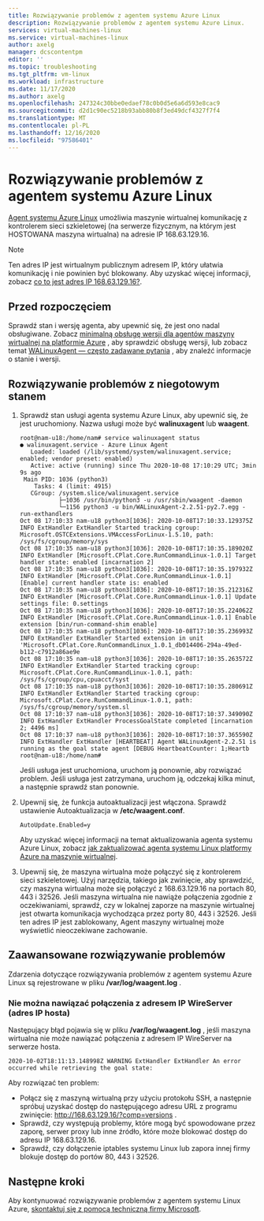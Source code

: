 ```yaml
---
title: Rozwiązywanie problemów z agentem systemu Azure Linux
description: Rozwiązywanie problemów z agentem systemu Azure Linux.
services: virtual-machines-linux
ms.service: virtual-machines-linux
author: axelg
manager: dcscontentpm
editor: ''
ms.topic: troubleshooting
ms.tgt_pltfrm: vm-linux
ms.workload: infrastructure
ms.date: 11/17/2020
ms.author: axelg
ms.openlocfilehash: 247324c30bbe0edaef78c0b0d5e6a6d593e8cac9
ms.sourcegitcommit: d2d1c90ec5218b93abb80b8f3ed49dcf4327f7f4
ms.translationtype: MT
ms.contentlocale: pl-PL
ms.lasthandoff: 12/16/2020
ms.locfileid: "97586401"
---
```

# <a name="troubleshoot-the-azure-linux-agent"></a>Rozwiązywanie problemów z agentem systemu Azure Linux

[Agent systemu Azure Linux](https://docs.microsoft.com/azure/virtual-machines/extensions/agent-linux) umożliwia maszynie wirtualnej komunikację z kontrolerem sieci szkieletowej (na serwerze fizycznym, na którym jest HOSTOWANA maszyna wirtualna) na adresie IP 168.63.129.16.

>[!NOTE]
>Ten adres IP jest wirtualnym publicznym adresem IP, który ułatwia komunikację i nie powinien być blokowany. Aby uzyskać więcej informacji, zobacz [co to jest adres IP 168.63.129.16?](../../virtual-network/what-is-ip-address-168-63-129-16.md).

## <a name="before-you-begin"></a>Przed rozpoczęciem

Sprawdź stan i wersję agenta, aby upewnić się, że jest ono nadal obsługiwane. Zobacz [minimalną obsługę wersji dla agentów maszyny wirtualnej na platformie Azure](https://docs.microsoft.com/troubleshoot/azure/virtual-machines/support-extensions-agent-version) , aby sprawdzić obsługę wersji, lub zobacz temat [WALinuxAgent — często zadawane pytania](https://github.com/Azure/WALinuxAgent/wiki/FAQ#what-does-goal-state-agent-mean-in-waagent---version-output) , aby znaleźć informacje o stanie i wersji.

## <a name="troubleshoot-a-not-ready-status"></a>Rozwiązywanie problemów z niegotowym stanem

1. Sprawdź stan usługi agenta systemu Azure Linux, aby upewnić się, że jest uruchomiony. Nazwa usługi może być **walinuxagent** lub **waagent**.

   ```
   root@nam-u18:/home/nam# service walinuxagent status
   ● walinuxagent.service - Azure Linux Agent
      Loaded: loaded (/lib/systemd/system/walinuxagent.service; enabled; vendor preset: enabled)
      Active: active (running) since Thu 2020-10-08 17:10:29 UTC; 3min 9s ago
    Main PID: 1036 (python3)
       Tasks: 4 (limit: 4915)
      CGroup: /system.slice/walinuxagent.service
              ├─1036 /usr/bin/python3 -u /usr/sbin/waagent -daemon
              └─1156 python3 -u bin/WALinuxAgent-2.2.51-py2.7.egg -run-exthandlers
   Oct 08 17:10:33 nam-u18 python3[1036]: 2020-10-08T17:10:33.129375Z INFO ExtHandler ExtHandler Started tracking cgroup: Microsoft.OSTCExtensions.VMAccessForLinux-1.5.10, path: /sys/fs/cgroup/memory/sys
   Oct 08 17:10:35 nam-u18 python3[1036]: 2020-10-08T17:10:35.189020Z INFO ExtHandler [Microsoft.CPlat.Core.RunCommandLinux-1.0.1] Target handler state: enabled [incarnation 2]
   Oct 08 17:10:35 nam-u18 python3[1036]: 2020-10-08T17:10:35.197932Z INFO ExtHandler [Microsoft.CPlat.Core.RunCommandLinux-1.0.1] [Enable] current handler state is: enabled
   Oct 08 17:10:35 nam-u18 python3[1036]: 2020-10-08T17:10:35.212316Z INFO ExtHandler [Microsoft.CPlat.Core.RunCommandLinux-1.0.1] Update settings file: 0.settings
   Oct 08 17:10:35 nam-u18 python3[1036]: 2020-10-08T17:10:35.224062Z INFO ExtHandler [Microsoft.CPlat.Core.RunCommandLinux-1.0.1] Enable extension [bin/run-command-shim enable]
   Oct 08 17:10:35 nam-u18 python3[1036]: 2020-10-08T17:10:35.236993Z INFO ExtHandler ExtHandler Started extension in unit 'Microsoft.CPlat.Core.RunCommandLinux_1.0.1_db014406-294a-49ed-b112-c7912a86ae9e
   Oct 08 17:10:35 nam-u18 python3[1036]: 2020-10-08T17:10:35.263572Z INFO ExtHandler ExtHandler Started tracking cgroup: Microsoft.CPlat.Core.RunCommandLinux-1.0.1, path: /sys/fs/cgroup/cpu,cpuacct/syst
   Oct 08 17:10:35 nam-u18 python3[1036]: 2020-10-08T17:10:35.280691Z INFO ExtHandler ExtHandler Started tracking cgroup: Microsoft.CPlat.Core.RunCommandLinux-1.0.1, path: /sys/fs/cgroup/memory/system.sl
   Oct 08 17:10:37 nam-u18 python3[1036]: 2020-10-08T17:10:37.349090Z INFO ExtHandler ExtHandler ProcessGoalState completed [incarnation 2; 4496 ms]
   Oct 08 17:10:37 nam-u18 python3[1036]: 2020-10-08T17:10:37.365590Z INFO ExtHandler ExtHandler [HEARTBEAT] Agent WALinuxAgent-2.2.51 is running as the goal state agent [DEBUG HeartbeatCounter: 1;Heartb
   root@nam-u18:/home/nam#
   ```

   Jeśli usługa jest uruchomiona, uruchom ją ponownie, aby rozwiązać problem. Jeśli usługa jest zatrzymana, uruchom ją, odczekaj kilka minut, a następnie sprawdź stan ponownie.

1. Upewnij się, że funkcja autoaktualizacji jest włączona. Sprawdź ustawienie Autoaktualizacja w **/etc/waagent.conf**.

   ```
   AutoUpdate.Enabled=y
   ```

   Aby uzyskać więcej informacji na temat aktualizowania agenta systemu Azure Linux, zobacz [jak zaktualizować agenta systemu Linux platformy Azure na maszynie wirtualnej](https://docs.microsoft.com/azure/virtual-machines/extensions/update-linux-agent).

1. Upewnij się, że maszyna wirtualna może połączyć się z kontrolerem sieci szkieletowej. Użyj narzędzia, takiego jak zwinięcie, aby sprawdzić, czy maszyna wirtualna może się połączyć z 168.63.129.16 na portach 80, 443 i 32526. Jeśli maszyna wirtualna nie nawiąże połączenia zgodnie z oczekiwaniami, sprawdź, czy w lokalnej zaporze na maszynie wirtualnej jest otwarta komunikacja wychodząca przez porty 80, 443 i 32526. Jeśli ten adres IP jest zablokowany, Agent maszyny wirtualnej może wyświetlić nieoczekiwane zachowanie.

## <a name="advanced-troubleshooting"></a>Zaawansowane rozwiązywanie problemów

Zdarzenia dotyczące rozwiązywania problemów z agentem systemu Azure Linux są rejestrowane w pliku **/var/log/waagent.log** .

### <a name="unable-to-connect-to-wireserver-ip-host-ip"></a>Nie można nawiązać połączenia z adresem IP WireServer (adres IP hosta)

Następujący błąd pojawia się w pliku **/var/log/waagent.log** , jeśli maszyna wirtualna nie może nawiązać połączenia z adresem IP WireServer na serwerze hosta.

```
2020-10-02T18:11:13.148998Z WARNING ExtHandler ExtHandler An error occurred while retrieving the goal state:
```

Aby rozwiązać ten problem:

* Połącz się z maszyną wirtualną przy użyciu protokołu SSH, a następnie spróbuj uzyskać dostęp do następującego adresu URL z programu zwinięcie: http://168.63.129.16/?comp=versions .
* Sprawdź, czy występują problemy, które mogą być spowodowane przez zaporę, serwer proxy lub inne źródło, które może blokować dostęp do adresu IP 168.63.129.16.
* Sprawdź, czy dołączenie iptables systemu Linux lub zapora innej firmy blokuje dostęp do portów 80, 443 i 32526.

## <a name="next-steps"></a>Następne kroki

Aby kontynuować rozwiązywanie problemów z agentem systemu Linux Azure, [skontaktuj się z pomocą techniczną firmy Microsoft](https://portal.azure.com/?#blade/Microsoft_Azure_Support/HelpAndSupportBlade).
